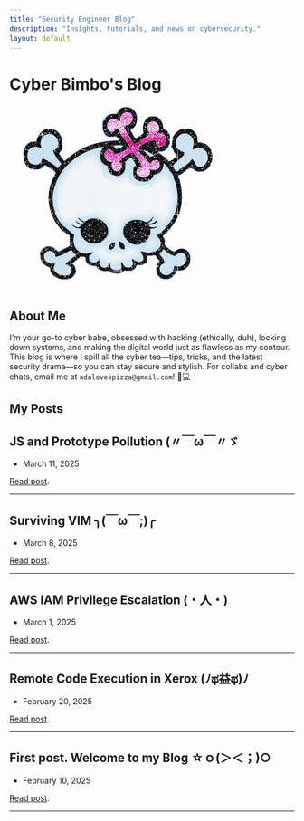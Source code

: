 ```yaml
---
title: "Security Engineer Blog"
description: "Insights, tutorials, and news on cybersecurity."
layout: default
---
```


# Cyber Bimbo's Blog
![LOGO](./static/SKULL.gif)  

## About Me
I’m your go-to cyber babe, obsessed with hacking (ethically, duh), locking down systems, and making the digital world just as flawless as my contour. This blog is where I spill all the cyber tea—tips, tricks, and the latest security drama—so you can stay secure and stylish.
For collabs and cyber chats, email me at `adalovespizza@gmail.com`! 💌💻

## My Posts

## **JS and Prototype Pollution (〃￣ω￣〃ゞ** 
- March 11, 2025
  
[Read post](./posts/prototype_pollution.md).

* * *

## **Surviving VIM ╮(￣ω￣;)╭** 
- March 8, 2025
  
[Read post](./posts/vim.md).

* * *

## **AWS IAM Privilege Escalation (・人・)** 
- March 1, 2025
  
[Read post](./posts/aws.md).

* * *

## **Remote Code Execution in Xerox (ﾉಥ益ಥ)ﾉ** 
- February 20, 2025
  
[Read post](./posts/xerox_rce.md).

* * *

## **First post. Welcome to my Blog ☆ｏ(＞＜；)○**
- February 10, 2025
  
[Read post](./posts/welcome.md).

* * *

<!-- here was a flag -->
<!-- Hi! The first 3 CTF participants who found this flag got a gift T-shirt. Congrats! -->
